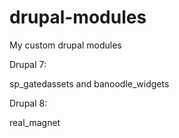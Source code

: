 drupal-modules
==============

My custom drupal modules

Drupal 7:

sp_gatedassets and banoodle_widgets

Drupal 8:

real_magnet

